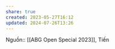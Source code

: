 ```yaml
---
share: true
created: 2023-05-27T16:12
updated: 2024-07-26T13:26
---
```

Nguồn:: [[ABG Open Special 2023]], Tiến
